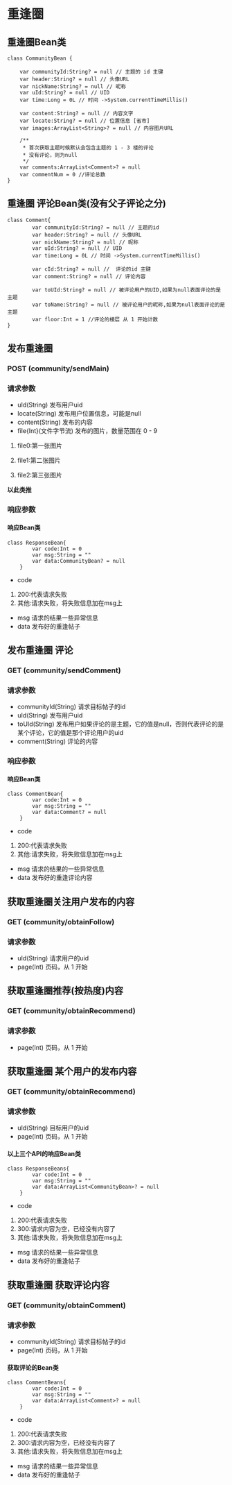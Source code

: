 # 重逢圈
## 重逢圈Bean类
```
class CommunityBean {

    var communityId:String? = null // 主题的 id 主键
    var header:String? = null // 头像URL
    var nickName:String? = null // 昵称
    var uId:String? = null // UID
    var time:Long = 0L // 时间 ->System.currentTimeMillis()

    var content:String? = null // 内容文字
    var locate:String? = null // 位置信息 [省市]
    var images:ArrayList<String>? = null // 内容图片URL

    /**
     * 首次获取主题时候默认会包含主题的 1 - 3 楼的评论
     * 没有评论，则为null
     */
    var comments:ArrayList<Comment>? = null
    var commentNum = 0 //评论总数
}
```
## 重逢圈 评论Bean类(没有父子评论之分)
```
class Comment{
        var communityId:String? = null // 主题的id
        var header:String? = null // 头像URL
        var nickName:String? = null // 昵称
        var uId:String? = null // UID
        var time:Long = 0L // 时间 ->System.currentTimeMillis()

        var cId:String? = null //  评论的id 主键
        var comment:String? = null // 评论内容

        var toUId:String? = null // 被评论用户的UID,如果为null表面评论的是主题
        var toName:String? = null // 被评论用户的昵称,如果为null表面评论的是主题
        var floor:Int = 1 //评论的楼层 从 1 开始计数
}
```
## 发布重逢圈
### POST (community/sendMain)
### 请求参数
* uId(String) 发布用户uid
* locate(String) 发布用户位置信息，可能是null
* content(String) 发布的内容
* file{Int}(文件字节流) 发布的图片，数量范围在 0 - 9
1. file0:第一张图片

2. file1:第二张图片

3. file2:第三张图片

**以此类推**
### 响应参数
#### 响应Bean类
```
class ResponseBean{
        var code:Int = 0
        var msg:String = ""
        var data:CommunityBean? = null
    }
```
* code 
1. 200:代表请求失败
2. 其他:请求失败，将失败信息加在msg上
* msg 请求的结果一些异常信息
* data 发布好的重逢帖子


## 发布重逢圈 评论
### GET (community/sendComment)
### 请求参数
* communityId(String) 请求目标帖子的id
* uId(String) 发布用户uid
* toUId(String) 发布用户如果评论的是主题，它的值是null，否则代表评论的是某个评论，它的值是那个评论用户的uid
* comment(String) 评论的内容

### 响应参数
#### 响应Bean类
```
class CommentBean{
        var code:Int = 0
        var msg:String = ""
        var data:Comment? = null
    }
```
* code 
1. 200:代表请求失败
2. 其他:请求失败，将失败信息加在msg上
* msg 请求的结果的一些异常信息
* data 发布好的重逢评论内容

## 获取重逢圈关注用户发布的内容
### GET (community/obtainFollow)
### 请求参数
* uId(String) 请求用户的uid
* page(Int) 页码，从 1 开始

## 获取重逢圈推荐(按热度)内容
### GET (community/obtainRecommend)
### 请求参数
* page(Int) 页码，从 1 开始

## 获取重逢圈 某个用户的发布内容
### GET (community/obtainRecommend)
### 请求参数
* uId(String) 目标用户的uid
* page(Int) 页码，从 1 开始

#### 以上三个API的响应Bean类
```
class ResponseBeans{
        var code:Int = 0
        var msg:String = ""
        var data:ArrayList<CommunityBean>? = null
    }
```

* code 
1. 200:代表请求失败
2. 300:请求内容为空，已经没有内容了
3. 其他:请求失败，将失败信息加在msg上
* msg 请求的结果一些异常信息
* data 发布好的重逢帖子

## 获取重逢圈 获取评论内容
### GET (community/obtainComment)
### 请求参数
* communityId(String) 请求目标帖子的id
* page(Int) 页码，从 1 开始

#### 获取评论的Bean类
```
class CommentBeans{
        var code:Int = 0
        var msg:String = ""
        var data:ArrayList<Comment>? = null
    }
```
* code 
1. 200:代表请求失败
2. 300:请求内容为空，已经没有内容了
3. 其他:请求失败，将失败信息加在msg上
* msg 请求的结果一些异常信息
* data 发布好的重逢帖子
